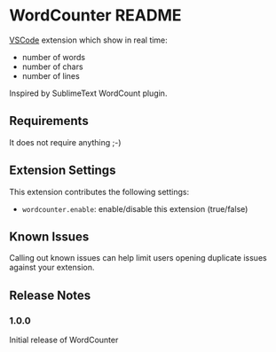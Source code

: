 # WordCounter README

[VSCode](https://code.visualstudio.com/) extension which show in real time:
* number of words
* number of chars
* number of lines

Inspired by SublimeText WordCount plugin.

## Requirements

It does not require anything ;-)

## Extension Settings

This extension contributes the following settings:

* `wordcounter.enable`: enable/disable this extension (true/false)

## Known Issues

Calling out known issues can help limit users opening duplicate issues against your extension.

## Release Notes

### 1.0.0

Initial release of WordCounter
